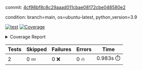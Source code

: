commit: [4cf98bf8c8c29aaad011cbae08172cbe048580e2](https://github.com/rcmdnk/s3-reader/tree/4cf98bf8c8c29aaad011cbae08172cbe048580e2)

condition: branch=main, os=ubuntu-latest, python_version=3.9

[![test](https://github.com/rcmdnk/s3-reader/actions/workflows/test.yml/badge.svg)](https://github.com/rcmdnk/s3-reader/actions/runs/8889217751)
<a href="https://github.com/rcmdnk/s3-reader/blob/4cf98bf8c8c29aaad011cbae08172cbe048580e2/README.md"><img alt="Coverage" src="https://img.shields.io/badge/Coverage-48%25-orange.svg" /></a><details><summary>Coverage Report </summary><table><tr><th>File</th><th>Stmts</th><th>Miss</th><th>Cover</th><th>Missing</th></tr><tbody><tr><td colspan="5"><b>src/s3_reader</b></td></tr><tr><td>&nbsp; &nbsp;<a href="https://github.com/rcmdnk/s3-reader/blob/4cf98bf8c8c29aaad011cbae08172cbe048580e2/src/s3_reader/file.py">file.py</a></td><td>53</td><td>30</td><td>43%</td><td><a href="https://github.com/rcmdnk/s3-reader/blob/4cf98bf8c8c29aaad011cbae08172cbe048580e2/src/s3_reader/file.py#L49-L53">49&ndash;53</a>, <a href="https://github.com/rcmdnk/s3-reader/blob/4cf98bf8c8c29aaad011cbae08172cbe048580e2/src/s3_reader/file.py#L56-L57">56&ndash;57</a>, <a href="https://github.com/rcmdnk/s3-reader/blob/4cf98bf8c8c29aaad011cbae08172cbe048580e2/src/s3_reader/file.py#L61-L67">61&ndash;67</a>, <a href="https://github.com/rcmdnk/s3-reader/blob/4cf98bf8c8c29aaad011cbae08172cbe048580e2/src/s3_reader/file.py#L71-L76">71&ndash;76</a>, <a href="https://github.com/rcmdnk/s3-reader/blob/4cf98bf8c8c29aaad011cbae08172cbe048580e2/src/s3_reader/file.py#L81-L109">81&ndash;109</a></td></tr><tr><td><b>TOTAL</b></td><td><b>58</b></td><td><b>30</b></td><td><b>48%</b></td><td>&nbsp;</td></tr></tbody></table></details>

| Tests | Skipped | Failures | Errors | Time |
| ----- | ------- | -------- | -------- | ------------------ |
| 2 | 0 :zzz: | 0 :x: | 0 :fire: | 0.983s :stopwatch: |

